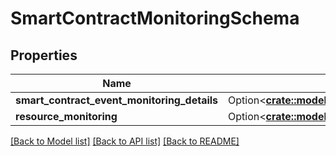 # SmartContractMonitoringSchema

## Properties

Name | Type | Description | Notes
------------ | ------------- | ------------- | -------------
**smart_contract_event_monitoring_details** | Option<[**crate::models::ResourceMonitoringSmartContractEventDetails**](ResourceMonitoringSmartContractEventDetails.md)> |  | [optional]
**resource_monitoring** | Option<[**crate::models::ResourceMonitoringDetails**](ResourceMonitoringDetails.md)> |  | [optional]

[[Back to Model list]](../README.md#documentation-for-models) [[Back to API list]](../README.md#documentation-for-api-endpoints) [[Back to README]](../README.md)


